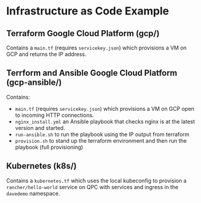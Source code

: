 # Infrastructure as Code Example

## Terraform Google Cloud Platform (gcp/)

Contains a ```main.tf``` (requires ```servicekey.json```) which provisions a VM on GCP and returns the IP address.

## Terrform and Ansible Google Cloud Platform (gcp-ansible/)

Contains:
* ```main.tf``` (requires ```servicekey.json```) which provisions a VM on GCP open to incoming HTTP connections.
* ```nginx_install.yml``` an Ansible playbook that checks nginx is at the latest version and started.
* ```run-ansible.sh``` to run the playbook using the IP output from terraform
* ```provision.sh``` to stand up the terraform environment and then run the playbook (full provisioning)

## Kubernetes (k8s/)

Contains a ```kubernetes.tf``` which uses the local kubeconfig to provision a ```rancher/hello-world``` service on QPC with services and ingress in the ```davedemo``` namespace.
